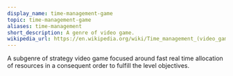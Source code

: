 ```yaml
---
display_name: time-management-game
topic: time-management-game
aliases: time-management
short_description: A genre of video game.
wikipedia_url: https://en.wikipedia.org/wiki/Time_management_(video_game_genre)
---
```

A subgenre of strategy video game focused around fast real time allocation of resources in a consequent order to fulfill the level objectives.